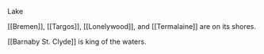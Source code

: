 Lake

[[Bremen]], [[Targos]], [[Lonelywood]], and [[Termalaine]] are on its shores.

[[Barnaby St. Clyde]] is king of the waters.